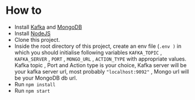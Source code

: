 # How to 

 - Install [Kafka](https://kafka.apache.org/quickstart) and [MongoDB](https://docs.mongodb.com/guides/server/install/)
 - Install [NodeJS](https://nodejs.org/en/download/)
 - Clone this project.
 - Inside the root directory of this project, create an env file (`.env )` in which you should initialise following variables `KAFKA_TOPIC` , `KAFKA_SERVER` , `PORT` , `MONGO_URL` , `ACTION_TYPE` with appropriate values. Kafka topic , Port and Action type is your choice, Kafka server will be your kafka server url, most probably `"localhost:9092"` , Mongo url will be your MongoDB db url.
 - Run `npm install`
 - Run `npm start`